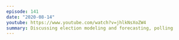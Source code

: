 ```yaml
---
episode: 141
date: "2020-08-14"
youtube: https://www.youtube.com/watch?v=jhlkNsXoZW4
summary: Discussing election modeling and forecasting, polling
---
```

